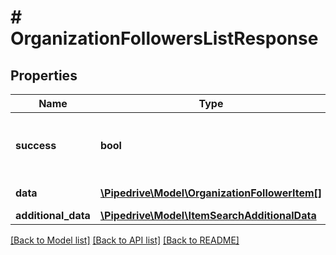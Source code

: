 # # OrganizationFollowersListResponse

## Properties

Name | Type | Description | Notes
------------ | ------------- | ------------- | -------------
**success** | **bool** | If the request was successful or not | [optional]
**data** | [**\Pipedrive\Model\OrganizationFollowerItem[]**](OrganizationFollowerItem.md) | The array of followers | [optional]
**additional_data** | [**\Pipedrive\Model\ItemSearchAdditionalData**](ItemSearchAdditionalData.md) |  | [optional]

[[Back to Model list]](../../README.md#models) [[Back to API list]](../../README.md#endpoints) [[Back to README]](../../README.md)
